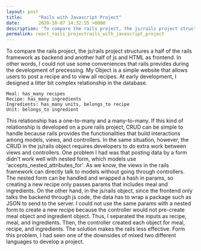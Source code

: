 ```yaml
---
layout: post
title:      "Rails with Javascript Project"
date:       2020-10-07 14:32:55 +0000
description: 'To compare the rails project, the js/rails project structures a half of the rails framework as backend and another half of js and HTML as frontend.  In other words, I could not use some conveniences.....'
permalink: react_rails_projectrails_with_javascript_project
---
```


To compare the rails project, the js/rails project structures a half of the rails framework as backend and another half of js and HTML as frontend.  In other words, I could not use some conveniences that rails prevides during the development of precessing.  My Object is a simple website that allows users to post a recipe and to view all recipes.  At early development, I designed a litter bit complex relationship in the database.
```
Meal: has_many recipes
Recipe: has_many ingredients
Ingredients: has_many units, belongs_to recipe
Unit: belongs_to ingredient
```
This relationship has a one-to-many and a many-to-many.  If this kind of relationship is developed on a pure rails project, CRUD can be simple to handle because rails provides the functionalities that build interactions among models, views, and controllers. In the same situation, however, the CRUD in the js/rails object requires developers to do extra work between views and controllers.
One problem I had was that posting data by a form didn't work well with nested form, which models use 'accepts_nested_attributes_for'.  As we know, the views in the rails framework can directly talk to models without going through controllers.  The nested form can be handled and wrapped a hash in params, so creating a new recipe only passes params that includes meal and ingredients.  On the other hand,  in the js/rails object, since the frontend only talks the backend through js code, the data has to wrap a package such as JSON to send to the server.  I could not use the same params with a nested form to create a new recipe because the controller would not pre-create meal object and ingredient object.  Thus, I separated the inputs as recipe, meal, and ingredients.  Then, the controller created each object for meal, recipe, and ingredients.  The solution makes the rails less effective.  Form this problem, I had seen one of the downsides of mixed two different languages to develop a project.